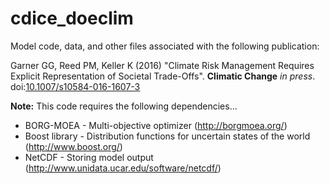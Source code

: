 # cdice_doeclim

Model code, data, and other files associated with the following publication:

Garner GG, Reed PM, Keller K (2016) "Climate Risk Management Requires Explicit Representation of Societal Trade-Offs". **Climatic Change** *in press*. doi:[10.1007/s10584-016-1607-3](http://dx.doi.org/10.1007/s10584-016-1607-3)

**Note:** This code requires the following dependencies...
- BORG-MOEA - Multi-objective optimizer (http://borgmoea.org/)
- Boost library - Distribution functions for uncertain states of the world (http://www.boost.org/)
- NetCDF - Storing model output (http://www.unidata.ucar.edu/software/netcdf/)
